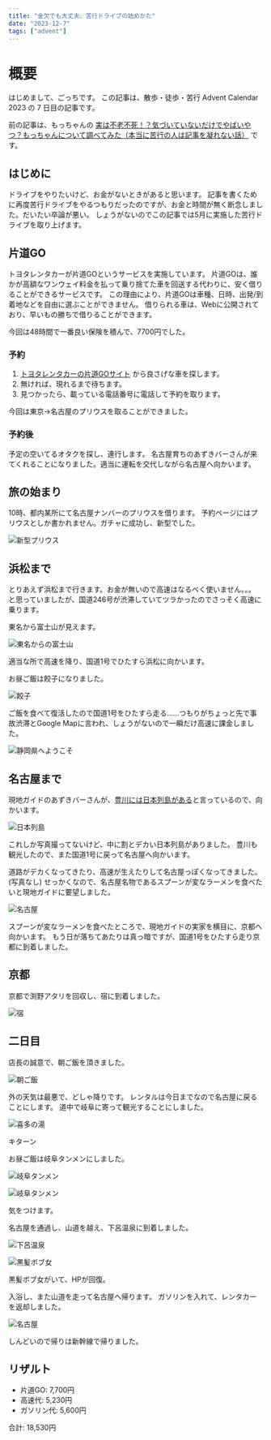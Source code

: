 ```yaml
---
title: "金欠でも大丈夫、苦行ドライブの始めかた"
date: "2023-12-7"
tags: ["advent"]
---
```


# 概要

はじめまして、ごっちです。
この記事は、散歩・徒歩・苦行 Advent Calendar 2023 の 7 日目の記事です。

前の記事は、もっちゃんの [実は不老不死！？気づいていないだけでやばいやつ？もっちゃんについて調べてみた（本当に苦行の人は記事を凝れない話）](https://mocchan.dev/daily-life/uec-sanpo-toho-kugyo-advent-calendar-2023/) です。

## はじめに

ドライブをやりたいけど、お金がないときがあると思います。
記事を書くために再度苦行ドライブをやるつもりだったのですが、お金と時間が無く断念しました。だいたい卒論が悪い。
しょうがないのでこの記事では5月に実施した苦行ドライブを取り上げます。

## 片道GO

トヨタレンタカーが片道GOというサービスを実施しています。
片道GOは、誰かが高額なワンウェイ料金を払って乗り捨てた車を回送する代わりに、安く借りることができるサービスです。
この理由により、片道GOは車種、日時、出発/到着地などを自由に選ぶことができません。
借りられる車は、Webに公開されており、早いもの勝ちで借りることができます。

今回は48時間で一番良い保険を積んで、7700円でした。

### 予約

1. [トヨタレンタカーの片道GOサイト](https://cp.toyota.jp/rentacar/?padid=ag270_fr_sptop_onewayma) から良さげな車を探します。
2. 無ければ、現れるまで待ちます。
3. 見つかったら、載っている電話番号に電話して予約を取ります。

今回は東京→名古屋のプリウスを取ることができました。

### 予約後

予定の空いてるオタクを探し、連行します。
名古屋育ちのあずきバーさんが来てくれることになりました。適当に運転を交代しながら名古屋へ向かいます。

## 旅の始まり

10時、都内某所にて名古屋ナンバーのプリウスを借ります。
予約ページにはプリウスとしか書かれません。ガチャに成功し、新型でした。

![新型プリウス](./PXL_20230506_005545155.jpg)

## 浜松まで

とりあえず浜松まで行きます。お金が無いので高速はなるべく使いません。。。
と思っていましたが、国道246号が渋滞していてツラかったのでさっそく高速に乗ります。

東名から富士山が見えます。

![東名からの富士山](./PXL_20230506_025138636.MP.jpg)

適当な所で高速を降り、国道1号でひたすら浜松に向かいます。

お昼ご飯は餃子になりました。

![餃子](./PXL_20230506_042620284.jpg)

ご飯を食べて復活したので国道1号をひたすら走る……つもりがちょっと先で事故渋滞とGoogle Mapに言われ、しょうがないので一瞬だけ高速に課金しました。

![静岡県へようこそ](./PXL_20230506_065207933.MP.jpg)

## 名古屋まで

現地ガイドのあずきバーさんが、[豊川には日本列島がある](https://maps.app.goo.gl/LRXT5mYsRHN9uSEm7)と言っているので、向かいます。

![日本列島](./PXL_20230506_073902643.jpg)

これしか写真撮ってないけど、中に割とデカい日本列島がありました。
豊川も観光したので、また国道1号に戻って名古屋へ向かいます。

道路がデカくなってきたり、高速が生えたりして名古屋っぽくなってきました。(写真なし)
せっかくなので、名古屋名物であるスプーンが変なラーメンを食べたいと現地ガイドに要望しました。

![名古屋](./PXL_20230506_092943239.jpg)

スプーンが変なラーメンを食べたところで、現地ガイドの実家を横目に、京都へ向かいます。
もう日が落ちてあたりは真っ暗ですが、国道1号をひたすら走り京都に到着しました。

## 京都

京都で渕野アタリを回収し、宿に到着しました。

![宿](./PXL_20230506_145539672.jpg)

## 二日目

店長の誠意で、朝ご飯を頂きました。

![朝ご飯](./PXL_20230506_210616217.jpg)

外の天気は最悪で、どしゃ降りです。
レンタルは今日までなので名古屋に戻ることにします。
道中で岐阜に寄って観光することにしました。

![喜多の湯](./PXL_20230507_024925928.jpg)

キターン

お昼ご飯は岐阜タンメンにしました。

![岐阜タンメン](./PXL_20230507_041230754.jpg)

![岐阜タンメン](./PXL_20230507_041732044.jpg)

気をつけます。

名古屋を通過し、山道を越え、下呂温泉に到着しました。

![下呂温泉](./PXL_20230507_062318655.MP.jpg)

![黒髪ボブ女](./PXL_20230507_063511560.MP.jpg)

黒髪ボブ女がいて、HPが回復。

入浴し、また山道を走って名古屋へ帰ります。
ガソリンを入れて、レンタカーを返却しました。

![名古屋](./PXL_20230507_122041856.MP.jpg)

しんどいので帰りは新幹線で帰りました。

## リザルト

- 片道GO: 7,700円
- 高速代: 5,230円
- ガソリン代: 5,600円

合計: 18,530円

